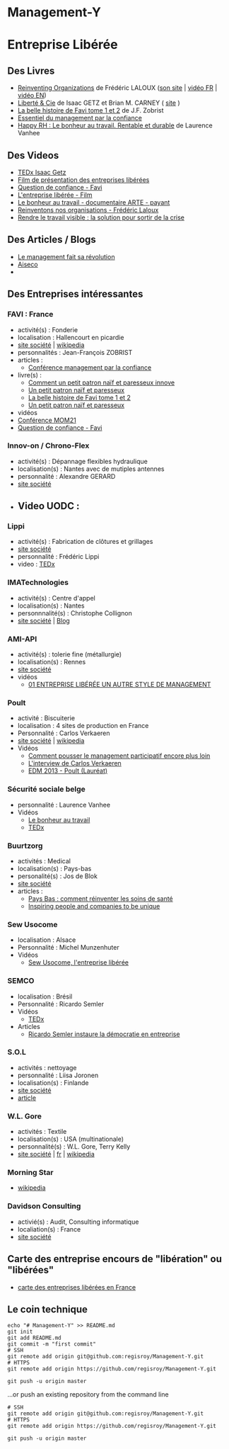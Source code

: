 # Management-Y
# Entreprise Libérée


## Des Livres
 - [Reinventing Organizations](http://www.reinventingorganizations.com/purchase.html) de Frédéric LALOUX ([son site](http://www.reinventingorganizations.com)  |  [vidéo FR](https://www.youtube.com/watch?v=NZKqPoQiaDE)  |  [vidéo EN](https://www.youtube.com/watch?v=gcS04BI2sbk]))
 - [Liberté & Cie](http://www.babelio.com/livres/Getz-Liberte-Cie--Quand-la-liberte-des-salaries-fait/563024) de Isaac GETZ et Brian M. CARNEY  ( [site](http://liberteetcie.com) )
 - [La belle histoire de Favi tome 1 et 2](http://www.favi.com/managf.php) de J.F. Zobrist
 - [Essentiel du management par la confiance](http://www.favi.com/download.php?fich=management/systeme/management_par_la_confiance_r.pdf)
 - [Happy RH : Le bonheur au travail. Rentable et durable](http://www.amazon.fr/Happy-RH-bonheur-travail-Rentable/dp/2874033146) de Laurence Vanhee

## Des Videos
 - [TEDx Isaac Getz](https://www.youtube.com/watch?v=9oZUMzQDaw8)
 - [Film de présentation des entreprises libérées](https://www.youtube.com/watch?v=ZrAFpPbz7O4)
 - [Question de confiance - Favi](https://www.youtube.com/watch?v=pBTdhwXpKOA)
 - [L'entreprise libérée - Film](https://www.youtube.com/watch?v=lGShsSQatN8)
 - [Le bonheur au travail - documentaire ARTE - payant](http://boutique.arte.tv/f10216-bonheur_travail)
 - [Reinventons nos organisations - Frédéric Laloux](https://www.youtube.com/watch?v=NZKqPoQiaDE)
 - [Rendre le travail visible : la solution pour sortir de la crise](https://www.youtube.com/watch?v=B_1BPdB_UMc)

## Des Articles / Blogs
 - [Le management fait sa révolution](https://nicolascordier.wordpress.com/2014/05/11/le-management-fait-sa-revolution-de-quels-leaders-avons-nous-besoin/)
 - [Aiseco](https://imatechnologies.wordpress.com/2014/12/30/aiseco-entreprise-auto-managee-par-ses-salaries)
 - 
 
## Des Entreprises intéressantes

### FAVI : France
 - activité(s) : Fonderie
 - localisation : Hallencourt en picardie
 - [site société](www.favi.com)  |  [wikipedia](http://fr.wikipedia.org/wiki/FAVI) 
 - personnalités : Jean-François ZOBRIST
 - articles :
   - [Conférence management par la confiance](http://blog.zenika.com/index.php?tag/management%20par%20confiance)
 - livre(s) :
   - [Comment un petit patron naïf et paresseux innove](http://www.favi.com/managl.php)
   - [Un petit patron naïf et paresseux](http://www.favi.com/managh.php)
   - [La belle histoire de Favi tome 1 et 2](http://www.favi.com/managf.php)  
   - [Un petit patron naïf et paresseux](http://www.favi.com/managh.php)
 - vidéos
  - [Conférence MOM21](https://www.youtube.com/watch?v=KXIy_qlmq1Q&index=10)
  - [Question de confiance - Favi](https://www.youtube.com/watch?v=pBTdhwXpKOA)
  
### Innov-on / Chrono-Flex
 - activité(s) : Dépannage flexibles hydraulique
 - localisation(s) : Nantes avec de mutiples antennes
 - personnalité : Alexandre GERARD
 - [site société](http://www.chronoflex.fr)
 - Video UODC : 
   - 

### Lippi
 - activité(s) : Fabrication de clôtures et grillages
 - [site société](http://www.lippi.fr/fr/)
 - personnalité : Frédéric Lippi
 - video : [TEDx](https://www.youtube.com/watch?v=jwUskTfhbIk)
 
### IMATechnologies
 - activité(s) : Centre d'appel
 - localisation(s) : Nantes
 - personnnalité(s) : Christophe Collignon
 - [site société](http://www.imatechnologies.fr)  |  [Blog](https://imatechnologies.wordpress.com/)

### AMI-API
 - activité(s) : tolerie fine (métallurgie)
 - localisation(s) : Rennes
 - [site société](http://www.toleriefine-metallerie.com/)
 - vidéos
   - [01 ENTREPRISE LIBÉRÉE UN AUTRE STYLE DE MANAGEMENT](https://www.youtube.com/watch?v=J70qXknqkTg)

### Poult
 - activité : Biscuiterie
 - localisation : 4 sites de production en France
 - Personnalité : Carlos Verkaeren
 - [site société](http://www.groupe-poult.com/fr)  | [wikipedia](http://fr.wikipedia.org/wiki/Poult)
 - Vidéos
   - [Comment pousser le management participatif encore plus loin](https://www.youtube.com/watch?v=lcgerZTq640)
   - [L'interview de Carlos Verkaeren](https://www.youtube.com/watch?v=2XnJs5dykbk)
   - [EDM 2013 - Poult (Lauréat)](https://www.youtube.com/watch?v=2OMLU8jutyM)

### Sécurité sociale belge
 - personnalité : Laurence Vanhee
 - Vidéos
   - [Le bonheur au travail](https://www.youtube.com/watch?v=wGXUtj6pGEo)
   - [TEDx](https://www.youtube.com/watch?v=D2IZG-9TL2E)
 
### Buurtzorg
 - activités : Medical
 - localisation(s) : Pays-bas
 - personalité(s) : Jos de Blok
 - [site société](http://www.buurtzorgnederland.com/)
 - articles : 
   - [Pays Bas : comment réinventer les soins de santé](http://www.metiseurope.eu/pays-bas-comment-reinventer-les-soins-de-sante_fr_70_art_29974.html)
   - [Inspiring people and companies to be unique](http://frankcalberg.blogspot.fr/2014/10/buurtzorg.html)

### Sew Usocome
 - localisation : Alsace
 - Personnalité : Michel Munzenhuter
 - Vidéos
   - [Sew Usocome, l'entreprise libérée](https://www.youtube.com/watch?v=M_kr-YTuaR0)

### SEMCO
 - localisation : Brésil
 - Personnalité : Ricardo Semler
 - Vidéos
   - [TEDx](http://www.ted.com/talks/ricardo_semler_radical_wisdom_for_a_company_a_school_a_life)
 - Articles
   - [Ricardo Semler instaure la démocratie en entreprise](http://www.souriezvousmanagez.com/ricardo-semler-instaure-la-democratie-en-entreprise/)

### S.O.L
 - activités : nettoyage
 - personnalité : Liisa Joronen
 - localisation(s) : Finlande
 - [site société](http://www.sol.fi/en/the-company/about-us/sols-roots.html)
 - [article](http://www.cadremploi.fr/editorial/formation/management-developpement-personnel/detail/article/sol-l-entreprise-qui-rend-visibles-ses-femmes-de-menage.html)

### W.L. Gore
 - activités : Textile
 - localisation(s) : USA (multinationale)
 - personnalité(s) : W.L. Gore, Terry Kelly
 - [site société](http://www.gore.com/en_xx/aboutus/fastfacts/index.html)  |  [fr](http://www.gore-tex.fr)  |  [wikipedia](http://fr.wikipedia.org/wiki/W.L._Gore_%26_Associates)

### Morning Star
 - [wikipedia](http://en.wikipedia.org/wiki/The_Morning_Star_Company)
 
### Davidson Consulting
 - activié(s) : Audit, Consulting informatique
 - localiation(s) : France
 - [site société](http://www.davidson.fr/)

## Carte des entreprise encours de "libération" ou "libérées"
 - [carte des entreprises libérées en France](https://www.google.com/maps/d/u/0/viewer?mid=zugIM9hNQJjs.kZa9RHqYjayc)


 
 

## Le coin technique
```
echo "# Management-Y" >> README.md 
git init 
git add README.md 
git commit -m "first commit" 
# SSH
git remote add origin git@github.com:regisroy/Management-Y.git
# HTTPS
git remote add origin https://github.com/regisroy/Management-Y.git

git push -u origin master
```
…or push an existing repository from the command line
```
# SSH
git remote add origin git@github.com:regisroy/Management-Y.git
# HTTPS
git remote add origin https://github.com/regisroy/Management-Y.git

git push -u origin master
```
